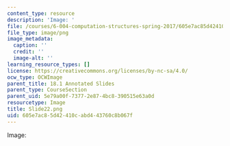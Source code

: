 ```yaml
---
content_type: resource
description: 'Image: '
file: /courses/6-004-computation-structures-spring-2017/605e7ac85d42410cabd443760c8b067f_Slide22.png
file_type: image/png
image_metadata:
  caption: ''
  credit: ''
  image-alt: ''
learning_resource_types: []
license: https://creativecommons.org/licenses/by-nc-sa/4.0/
ocw_type: OCWImage
parent_title: 18.1 Annotated Slides
parent_type: CourseSection
parent_uid: 5e79a00f-7377-2e87-4bc8-390515e63a0d
resourcetype: Image
title: Slide22.png
uid: 605e7ac8-5d42-410c-abd4-43760c8b067f
---
```

Image: 